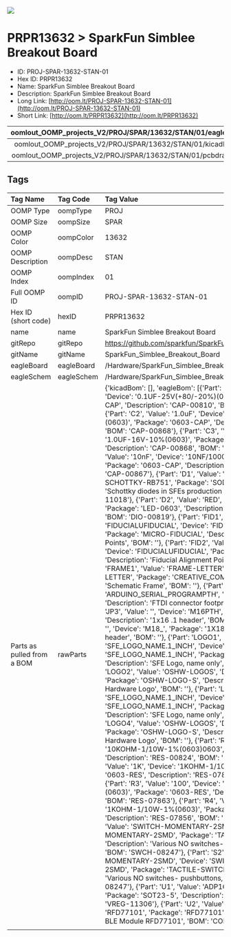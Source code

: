 


  
![][im]
# PRPR13632 > SparkFun Simblee Breakout Board

- ID: PROJ-SPAR-13632-STAN-01
- Hex ID: PRPR13632
- Name: SparkFun Simblee Breakout Board
- Description: SparkFun Simblee Breakout Board
- Long Link: [http://oom.lt/PROJ-SPAR-13632-STAN-01](http://oom.lt/PROJ-SPAR-13632-STAN-01)
- Short Link: [http://oom.lt/PRPR13632](http://oom.lt/PRPR13632)
  

|oomlout_OOMP_projects_V2/PROJ/SPAR/13632/STAN/01/eagleImage.png|oomlout_OOMP_projects_V2/PROJ/SPAR/13632/STAN/01/eagleSchemImage.png|oomlout_OOMP_projects_V2/PROJ/SPAR/13632/STAN/01/kicadPcb3dFront.png|oomlout_OOMP_projects_V2/PROJ/SPAR/13632/STAN/01/kicadPcb3dBack.png|
| :---: | :---: | :---: | :---: |
|oomlout_OOMP_projects_V2/PROJ/SPAR/13632/STAN/01/kicadPcb3d.png|oomlout_OOMP_projects_V2/PROJ/SPAR/13632/STAN/01/bomBack.png|oomlout_OOMP_projects_V2/PROJ/SPAR/13632/STAN/01/bomFront.png|oomlout_OOMP_projects_V2/PROJ/SPAR/13632/STAN/01/pcbdraw.svg|
|oomlout_OOMP_projects_V2/PROJ/SPAR/13632/STAN/01/pcbdrawBack.svg||||

## Tags
  

|Tag Name|Tag Code|Tag Value|
| :--- | :--- | :--- |
|OOMP Type|oompType|PROJ|
|OOMP Size|oompSize|SPAR|
|OOMP Color|oompColor|13632|
|OOMP Description|oompDesc|STAN|
|OOMP Index|oompIndex|01|
|Full OOMP ID|oompID|PROJ-SPAR-13632-STAN-01|
|Hex ID (short code)|hexID|PRPR13632|
|name|name|SparkFun Simblee Breakout Board|
|gitRepo|gitRepo|https://github.com/sparkfun/SparkFun_Simblee_Breakout_Board|
|gitName|gitName|SparkFun_Simblee_Breakout_Board|
|eagleBoard|eagleBoard|/Hardware/SparkFun_Simblee_Breakout.brd|
|eagleSchem|eagleSchem|/Hardware/SparkFun_Simblee_Breakout.sch|
|Parts as pulled from a BOM|rawParts|{'kicadBom': [], 'eagleBom': [{'Part': 'C1', 'Value': '0.1uF', 'Device': '0.1UF-25V(+80/-20%)(0603)', 'Package': '0603-CAP', 'Description': 'CAP-00810', 'BOM': 'CAP-00810'}, {'Part': 'C2', 'Value': '1.0uF', 'Device': '1.0UF-16V-10%(0603)', 'Package': '0603-CAP', 'Description': 'CAP-00868', 'BOM': 'CAP-00868'}, {'Part': 'C3', 'Value': '1.0uF', 'Device': '1.0UF-16V-10%(0603)', 'Package': '0603-CAP', 'Description': 'CAP-00868', 'BOM': 'CAP-00868'}, {'Part': 'C4', 'Value': '10nF', 'Device': '10NF/10000PF-50V-10%(0603)', 'Package': '0603-CAP', 'Description': 'CAP-00867', 'BOM': 'CAP-00867'}, {'Part': 'D1', 'Value': 'RB751', 'Device': 'DIODE-SCHOTTKY-RB751', 'Package': 'SOD-523', 'Description': 'Schottky diodes in SFEs production catalog', 'BOM': 'DIO-11018'}, {'Part': 'D2', 'Value': 'RED', 'Device': 'LED-RED0603', 'Package': 'LED-0603', 'Description': 'Assorted Red LEDs', 'BOM': 'DIO-00819'}, {'Part': 'FID1', 'Value': 'FIDUCIALUFIDUCIAL', 'Device': 'FIDUCIALUFIDUCIAL', 'Package': 'MICRO-FIDUCIAL', 'Description': 'Fiducial Alignment Points', 'BOM': ''}, {'Part': 'FID2', 'Value': 'FIDUCIALUFIDUCIAL', 'Device': 'FIDUCIALUFIDUCIAL', 'Package': 'MICRO-FIDUCIAL', 'Description': 'Fiducial Alignment Points', 'BOM': ''}, {'Part': 'FRAME1', 'Value': 'FRAME-LETTER', 'Device': 'FRAME-LETTER', 'Package': 'CREATIVE_COMMONS', 'Description': 'Schematic Frame', 'BOM': ''}, {'Part': 'JP2', 'Value': '', 'Device': 'ARDUINO_SERIAL_PROGRAMPTH', 'Package': '1X06', 'Description': 'FTDI connector footprints', 'BOM': ''}, {'Part': 'JP3', 'Value': '', 'Device': 'M16PTH', 'Package': '1X16', 'Description': '1x16 .1 header', 'BOM': ''}, {'Part': 'JP4', 'Value': '', 'Device': 'M18_', 'Package': '1X18', 'Description': '1x18 .1 header', 'BOM': ''}, {'Part': 'LOGO1', 'Value': 'SFE_LOGO_NAME.1_INCH', 'Device': 'SFE_LOGO_NAME.1_INCH', 'Package': 'SFE_LOGO_NAME_.1', 'Description': 'SFE Logo, name only', 'BOM': ''}, {'Part': 'LOGO2', 'Value': 'OSHW-LOGOS', 'Device': 'OSHW-LOGOS', 'Package': 'OSHW-LOGO-S', 'Description': 'Open Source Hardware Logo', 'BOM': ''}, {'Part': 'LOGO3', 'Value': 'SFE_LOGO_NAME.1_INCH', 'Device': 'SFE_LOGO_NAME.1_INCH', 'Package': 'SFE_LOGO_NAME_.1', 'Description': 'SFE Logo, name only', 'BOM': ''}, {'Part': 'LOGO4', 'Value': 'OSHW-LOGOS', 'Device': 'OSHW-LOGOS', 'Package': 'OSHW-LOGO-S', 'Description': 'Open Source Hardware Logo', 'BOM': ''}, {'Part': 'R1', 'Value': '10K', 'Device': '10KOHM-1/10W-1%(0603)0603', 'Package': '0603-RES', 'Description': 'RES-00824', 'BOM': 'RES-00824'}, {'Part': 'R2', 'Value': '1K', 'Device': '1KOHM-1/10W-1%(0603)', 'Package': '0603-RES', 'Description': 'RES-07856', 'BOM': 'RES-07856'}, {'Part': 'R3', 'Value': '100', 'Device': '100OHM-1/10W-1%(0603)', 'Package': '0603-RES', 'Description': 'RES-07863', 'BOM': 'RES-07863'}, {'Part': 'R4', 'Value': '1K', 'Device': '1KOHM-1/10W-1%(0603)', 'Package': '0603-RES', 'Description': 'RES-07856', 'BOM': 'RES-07856'}, {'Part': 'S1', 'Value': 'SWITCH-MOMENTARY-2SMD', 'Device': 'SWITCH-MOMENTARY-2SMD', 'Package': 'TACTILE-SWITCH-SMD', 'Description': 'Various NO switches- pushbuttons, reed, etc', 'BOM': 'SWCH-08247'}, {'Part': 'S2', 'Value': 'SWITCH-MOMENTARY-2SMD', 'Device': 'SWITCH-MOMENTARY-2SMD', 'Package': 'TACTILE-SWITCH-SMD', 'Description': 'Various NO switches- pushbuttons, reed, etc', 'BOM': 'SWCH-08247'}, {'Part': 'U1', 'Value': 'ADP160', 'Device': 'ADP160', 'Package': 'SOT23-5', 'Description': 'Nanopower LDO', 'BOM': 'VREG-11306'}, {'Part': 'U2', 'Value': 'RFD77101', 'Device': 'RFD77101', 'Package': 'RFD77101', 'Description': 'Simblee ™ BLE Module RFD77101', 'BOM': 'COMP-13017'}]}|
||||



[im]: PROJ/SPAR/13632/STAN/01/kicadPcb3d_450.png
